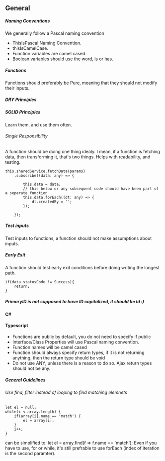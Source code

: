 ## General

##### Naming Conventions
We generally follow a Pascal naming convention
+ ThisIsPascal Naming Convention.
+ thisIsCamelCase.
+ Function variables are camel cased.
+ Boolean variables should use the word, is or has.

##### Functions
Functions should preferably be Pure, meaning that they should not modify their inputs.

##### DRY Principles

##### SOLID Principles
Learn them, and use them often.

###### Single Responsibility
A function should be doing one thing idealy. I mean, if a function is fetching data, then transforming it, that's two things. Helps with readability, and testing.

    this.sharedService.fetchData(params)
        .subscribe((data: any) => {
        
            this.data = data;
            // this below or any subsequent code should have been part of a separate function
            this.data.forEach((dt: any) => {
                dt.createdBy = '';
            });
        
        });
        
##### Test inputs
Test inputs to functions, a function should not make assumptions about inputs.

##### Early Exit
A function should test early exit conditions before doing writing the longest path.

    if(data.statusCode != Success){
        return;
    }

##### PrimaryID is not supposed to have ID capitalized, it should be Id :)


#### C#

#### Typescript 
+ Functions are public by default, you do not need to specify if public
+ Interface/Class Properties will use Pascal naming convention.
+ Function names will be camel cased
+ Function should always specify return types, if it is not returning anything, then the return type should be void
+ Do not use ANY, unless there is a reason to do so. Ajax return types should not be any.

##### General Guidelines
###### Use find, filter instead of looping to find matching elemnets
    let el = null;
    while(i < array.length) {
        if(array[i].name == 'match') {
            el = array[i];
        }
        i++;
    }
    
can be simplified to:
    let el = array.find(f => f.name == 'match');
Even if you have to use, for or while, it's still prefrable to use forEach (index of iteration is the second paramter).
